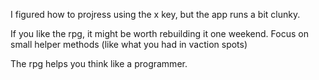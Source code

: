 I figured how to projress using the x key, but the app runs a bit clunky. 

If you like the rpg, it might be worth rebuilding it one weekend. 
Focus on small helper methods (like what you had in vaction spots)

The rpg helps you think like a programmer.